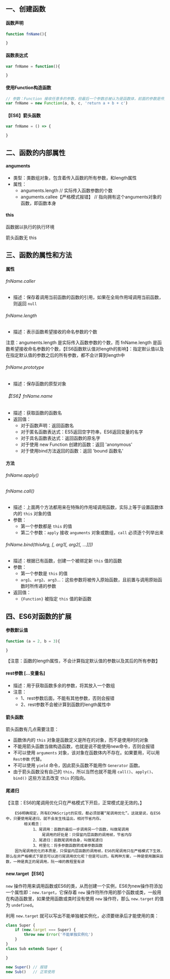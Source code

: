 ## 一、创建函数

#### 函数声明

```js
function fnName(){

}
```

#### 函数表达式

```js
var fnName = function(){

}
```

#### 使用Function构造函数

```js
// 参数：Function 接收任意多的参数，但最后一个参数总被认为是函数体，前面的参数是传入新函数的参数
var fnName = new Function(a, b, c, 'return a + b + c')
```

#### 【ES6】箭头函数

```js
var fnName = () => {

}
```

## 二、函数的内部属性

#### anguments

* 类型：类数组对象，包含着传入函数的所有参数，和length属性
* 属性：
    * anguments.length	// 实际传入函数参数的个数
    * anguments.callee【严格模式报错】	// 指向拥有这个anguments对象的函数，即函数本身

#### this

函数据以执行的执行环境

<p class="tip">箭头函数无 this</p>

## 三、函数的属性和方法

#### 属性

###### fnName.caller
* 描述：保存着调用当前函数的函数的引用，如果在全局作用域调用当前函数，则返回 `null`

###### fnName.length
* 描述：表示函数希望接收的命名参数的个数
<p class="tip">
注意：anguments.length 是实际传入函数参数的个数，而 fnName.length 是函数希望接收命名参数的个数，【ES6函数默认值对length的影响】：指定默认值以及在指定默认值的参数之后的所有参数，都不会计算到length中
</p>

###### fnName.prototype
* 描述：保存函数的原型对象

###### 【ES6】fnName.name
* 描述：获取函数的函数名
* 返回值：
    * 对于函数声明：返回函数名
    * 对于匿名函数表达式：ES5返回空字符串，ES6返回变量的名字
    * 对于具名函数表达式：返回函数的原名字
    * 对于使用 new Function 创建的函数：返回 'anonymous'
    * 对于使用bind方法返回的函数：返回 'bound 函数名'

#### 方法

###### fnName.apply()
###### fnName.call()
* 描述：上面两个方法都用来在特殊的作用域调用函数，实际上等于设置函数体内的 `this` 对象的值
* 参数：
    * 第一个参数都是 `this` 的值
	* 第二个参数：`apply` 接收 `anguments` 对象或数组，`call` 必须逐个列举出来

###### fnName.bind(thisArg, [, arg1[, arg2[, ...]]])
* 描述：根据已有函数，创建一个被绑定新 `this` 值的函数
* 参数：
    * 第一个参数是 `this` 的值
	* `arg1`、`arg2`、`arg3`...：这些参数将被传入原始函数，且前置与调用原始函数时所传递的参数
* 返回值：
    * `{Function}` 被指定 `this` 值的新函数

## 四、ES6对函数的扩展

#### 参数默认值

```js
function (a = 2, b = 3){

}
```
<p class="tip">【注意：函数的length属性，不会计算指定默认值的参数以及其后的所有参数】</p>

#### rest参数 [...变量名]
* 描述：用于获取函数多余的参数，将其放入一个数组
* 注意：
    * 1、rest参数后面，不能有其他参数，否则会报错
    * 2、rest参数不会被计算到函数的length属性中
#### 箭头函数

箭头函数有几点需要注意：

* 函数体内的 `this` 对象是函数定义是所在的对象，而不是使用时的对象
* 不能用箭头函数当做构造函数，也就是说不能使用new命令，否则会报错
* 不可以使用 `arguments` 对象，该对象在函数体内不存在。如果要用，可以用 `Rest参数` 代替。
* 不可以使用 `yield` 命令，因此箭头函数不能用作 `Generator` 函数。
* 由于箭头函数没有自己的 `this`，所以当然也就不能用 `call()`、`apply()`、`bind()` 这些方法去改变 `this` 的指向。

#### 尾递归

<p class="tip">【注意：ES6的尾调用优化只在严格模式下开启，正常模式是无效的。】</p>

```
    ES6明确规定，所有ECMAScript的实现，都必须部署“尾调用优化”。这就是说，在ES6中，只要使用尾递归，就不会发生栈溢出，相对节省内存。
        相关概念：
            1、尾调用：函数的最后一步调用另一个函数，叫做尾调用
                尾调用的好处是：只保留内层函数的调用帧，节省内存
            2、尾递归：函数尾调用自身，叫做尾递归
            3、柯里化：将多参数函数转成单参数函数
    因为尾调用优化的本质是，只保留内层函数的调用帧，ES6的尾调用只在严格模式下生效，那么在非严格模式下是否可以进行尾调用优化呢？但是可以的，有两种方案，一种是使用蹦床函数，一种是真正的尾调用，阮一峰的教程里有讲
```

#### new.target【ES6】

`new` 操作符用来调用函数或ES6的类，从而创建一个实例，ES6为new操作符添加一个属性即：`new.target`，它保存着 `new` 操作符所作用的那个函数或类，一般用在构造函数里，如果使用函数或类时没有使用 `new` 操作符，那么 `new.target` 的值为 `undefined`。

利用 `new.target` 就可以写出不能单独被实例化，必须要继承后才能使用的类：

```js
class Super {
    if (new.target === Super) {
        throw new Error('不能单独实例化')
    }
}
class Sub extends Super {

}

new Super() // 报错
new Sub()   // 正常使用
```






